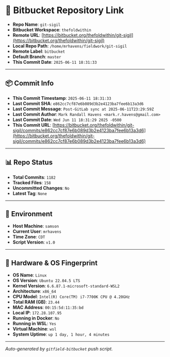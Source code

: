 # 🔗 Bitbucket Repository Link

- **Repo Name**: `git-sigil`
- **Bitbucket Workspace**: `thefoldwithin`
- **Remote URL**: [https://bitbucket.org/thefoldwithin/git-sigil](https://bitbucket.org/thefoldwithin/git-sigil)
- **Local Repo Path**: `/home/mrhavens/fieldwork/git-sigil`
- **Remote Label**: `bitbucket`
- **Default Branch**: `master`
- **This Commit Date**: `2025-06-11 18:31:33`

---

## 📦 Commit Info

- **This Commit Timestamp**: `2025-06-11 18:31:33`
- **Last Commit SHA**: `e862cc7cf87e6b089d3b2e4123ba7fee6b13a3d6`
- **Last Commit Message**: `Post-GitLab sync at 2025-06-11T23:29:59Z`
- **Last Commit Author**: `Mark Randall Havens <mark.r.havens@gmail.com>`
- **Last Commit Date**: `Wed Jun 11 18:31:29 2025 -0500`
- **This Commit URL**: [https://bitbucket.org/thefoldwithin/git-sigil/commits/e862cc7cf87e6b089d3b2e4123ba7fee6b13a3d6](https://bitbucket.org/thefoldwithin/git-sigil/commits/e862cc7cf87e6b089d3b2e4123ba7fee6b13a3d6)

---

## 📊 Repo Status

- **Total Commits**: `1182`
- **Tracked Files**: `158`
- **Uncommitted Changes**: `No`
- **Latest Tag**: `None`

---

## 🧭 Environment

- **Host Machine**: `samson`
- **Current User**: `mrhavens`
- **Time Zone**: `CDT`
- **Script Version**: `v1.0`

---

## 🧬 Hardware & OS Fingerprint

- **OS Name**: `Linux`
- **OS Version**: `Ubuntu 22.04.5 LTS`
- **Kernel Version**: `6.6.87.1-microsoft-standard-WSL2`
- **Architecture**: `x86_64`
- **CPU Model**: `Intel(R) Core(TM) i7-7700K CPU @ 4.20GHz`
- **Total RAM (GB)**: `23.44`
- **MAC Address**: `00:15:5d:11:35:bd`
- **Local IP**: `172.28.107.95`
- **Running in Docker**: `No`
- **Running in WSL**: `Yes`
- **Virtual Machine**: `wsl`
- **System Uptime**: `up 1 day, 1 hour, 4 minutes`

---

_Auto-generated by `gitfield-bitbucket` push script._
